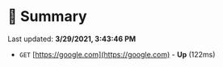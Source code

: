 # 📖 Summary
Last updated: **3/29/2021, 3:43:46 PM**

- `GET` [https://google.com](https://google.com) - **Up** (122ms)
